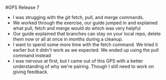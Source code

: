 #GPS Release 7

* I was strugging with the git fetch, pull, and merge commands. 
* We worked through the exercise, our guide jumped in and explained what pull, fetch and merge would do which was very helpful
* Our guide explained that branches can stay on your local repo, delete them now or all at once in months during a cleanup. 
* I want to spend some more time with the fetch command. We tried it earlier but it didn't work as we expected. We ended up using the pull command instead
* I was nervous at first, but I came out of this GPS with a better understanding of why we're pairing. Though I still need to work on giving feedback. 